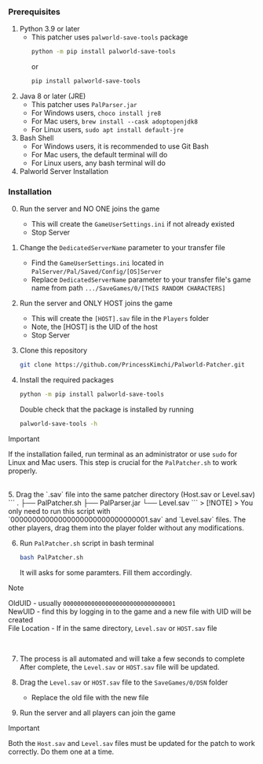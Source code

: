 ### Prerequisites
1. Python 3.9 or later
    - This patcher uses `palworld-save-tools` package
      ```bash
      python -m pip install palworld-save-tools
      ```
        or
      ```bash
      pip install palworld-save-tools
      ```
3. Java 8 or later (JRE)
    - This patcher uses `PalParser.jar`
    - For Windows users, `choco install jre8`
    - For Mac users, `brew install --cask adoptopenjdk8`
    - For Linux users, `sudo apt install default-jre`
4. Bash Shell
    - For Windows users, it is recommended to use Git Bash
    - For Mac users, the default terminal will do
    - For Linux users, any bash terminal will do
5. Palworld Server Installation

### Installation
0. Run the server and NO ONE joins the game
    - This will create the `GameUserSettings.ini` if not already existed
    - Stop Server
1. Change the `DedicatedServerName` parameter to your transfer file
    - Find the `GameUserSettings.ini` located in `PalServer/Pal/Saved/Config/[OS]Server`
    - Replace `DedicatedServerName` parameter to your transfer file's game name from path `.../SaveGames/0/[THIS RANDOM CHARACTERS]`
2. Run the server and ONLY HOST joins the game
    - This will create the `[HOST].sav` file in the `Players` folder
    - Note, the \[HOST\] is the UID of the host
    - Stop Server

3. Clone this repository
    ```bash
    git clone https://github.com/PrincessKimchi/Palworld-Patcher.git
    ```

4. Install the required packages
    ```bash
    python -m pip install palworld-save-tools
    ```
    Double check that the package is installed by running
    ```bash
    palworld-save-tools -h
    ```
> [!IMPORTANT]
> If the installation failed, run terminal as an administrator or use `sudo` for Linux and Mac users. This step is crucial for the `PalPatcher.sh` to work properly.
<br />
5. Drag the `.sav` file into the same patcher directory (Host.sav or Level.sav)
```
.
├── PalPatcher.sh
├── PalParser.jar
└── Level.sav
```
> [!NOTE]
> You only need to run this script with `00000000000000000000000000000001.sav` and `Level.sav` files. The other players, drag them into the player folder without any modifications.
<br />

6. Run `PalPatcher.sh` script in bash terminal
    ```bash
    bash PalPatcher.sh
    ```
    It will asks for some paramters. Fill them accordingly.
   
> [!NOTE]
> OldUID - usually `00000000000000000000000000000001` <br />
> NewUID - find this by logging in to the game and a new file with UID will be created <br />
> File Location - If in the same directory, `Level.sav` or `HOST.sav` file 
<br />


7. The process is all automated and will take a few seconds to complete
    After complete, the `Level.sav` or `HOST.sav` file will be updated.

8. Drag the `Level.sav` or `HOST.sav` file to the `SaveGames/0/DSN` folder
    - Replace the old file with the new file

9. Run the server and all players can join the game

> [!IMPORTANT]
> Both the `Host.sav` and `Level.sav` files must be updated for the patch to work correctly. Do them one at a time.
